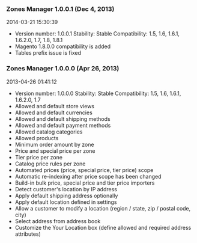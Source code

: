 
### Zones Manager 1.0.0.1 (Dec 4, 2013)

2014-03-21 15:30:39

 - Version number: 1.0.0.1 Stability: Stable Compatibility: 1.5, 1.6, 1.6.1, 1.6.2.0, 1.7, 1.8, 1.8.1 
 - Magento 1.8.0.0 compatibility is added
 - Tables prefix issue is fixed

### Zones Manager 1.0.0.0 (Apr 26, 2013)

2013-04-26 01:41:12

 - Version number: 1.0.0.0 Stability: Stable Compatibility: 1.5, 1.6, 1.6.1, 1.6.2.0, 1.7 
 - Allowed and default store views
 - Allowed and default currencies
 - Allowed and default shipping methods
 - Allowed and default payment methods
 - Allowed catalog categories
 - Allowed products
 - Minimum order amount by zone
 - Price and special price per zone
 - Tier price per zone
 - Catalog price rules per zone
 - Automated prices (price, special price, tier price) scope
 - Automatic re-indexing after price scope has been changed
 - Build-in bulk price, special price and tier price importers
 - Detect customer's location by IP address
 - Apply default shipping address optionally
 - Apply default location defined in settings
 - Allow a customer to modify a location (region / state, zip / postal code, city)
 - Select address from address book
 - Customize the Your Location box (define allowed and required address attributes)

